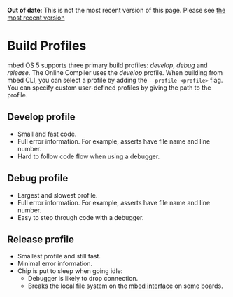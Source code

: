 <span class="warnings">**Out of date**: This is not the most recent version of this page. Please see [the most recent version](y)</span>
# Build Profiles
mbed OS 5 supports three primary build profiles: *develop*, *debug* and *release*. The Online Compiler uses the *develop* profile. When building from mbed CLI, you can select a profile by adding the ```--profile <profile>``` flag. You can specify custom user-defined profiles by giving the path to the profile.

## Develop profile
* Small and fast code.
* Full error information. For example, asserts have file name and line number.
* Hard to follow code flow when using a debugger.

## Debug profile
* Largest and slowest profile.
* Full error information. For example, asserts have file name and line number.
* Easy to step through code with a debugger.

## Release profile
* Smallest profile and still fast.
* Minimal error information.
* Chip is put to sleep when going idle:
  * Debugger is likely to drop connection.
  * Breaks the local file system on the [mbed interface](https://docs.mbed.com/docs/mbed-os-handbook/en/latest/getting_started/mbed_interface/) on some boards.
